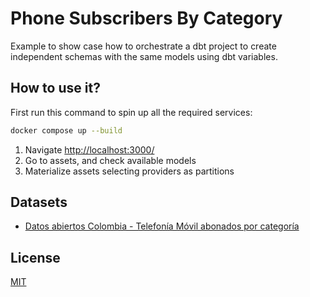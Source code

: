 # Phone Subscribers By Category

Example to show case how to orchestrate a dbt project to create independent schemas with the same models using dbt variables.

## How to use it?

First run this command to spin up all the required services:

``` sh
docker compose up --build
```

1. Navigate <http://localhost:3000/>
2. Go to assets, and check available models
3. Materialize assets selecting providers as partitions

## Datasets

- [Datos abiertos Colombia - Telefonía Móvil abonados por categoría](<https://www.datos.gov.co/Ciencia-Tecnolog-a-e-Innovaci-n/Telefon-a-M-vil-abonados-por-categor-a/nrst-mwx4>)

## License

[MIT](https://choosealicense.com/licenses/mit/)
